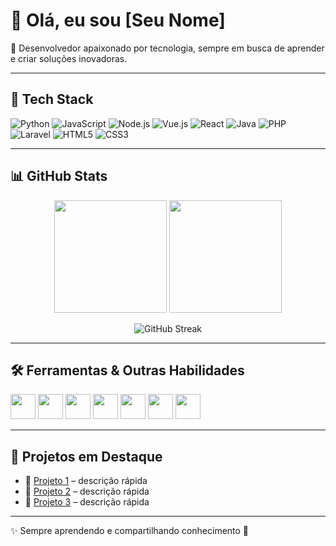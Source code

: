 # 👋 Olá, eu sou [Seu Nome]  

🎯 Desenvolvedor apaixonado por tecnologia, sempre em busca de aprender e criar soluções inovadoras.  

---

## 🚀 Tech Stack  

![Python](https://img.shields.io/badge/Python-3776AB?style=for-the-badge&logo=python&logoColor=white)
![JavaScript](https://img.shields.io/badge/JavaScript-F7DF1E?style=for-the-badge&logo=javascript&logoColor=black)
![Node.js](https://img.shields.io/badge/Node.js-339933?style=for-the-badge&logo=node.js&logoColor=white)
![Vue.js](https://img.shields.io/badge/Vue.js-35495E?style=for-the-badge&logo=vuedotjs&logoColor=4FC08D)
![React](https://img.shields.io/badge/React-20232A?style=for-the-badge&logo=react&logoColor=61DAFB)
![Java](https://img.shields.io/badge/Java-ED8B00?style=for-the-badge&logo=openjdk&logoColor=white)
![PHP](https://img.shields.io/badge/PHP-777BB4?style=for-the-badge&logo=php&logoColor=white)
![Laravel](https://img.shields.io/badge/Laravel-FF2D20?style=for-the-badge&logo=laravel&logoColor=white)
![HTML5](https://img.shields.io/badge/HTML5-E34F26?style=for-the-badge&logo=html5&logoColor=white)
![CSS3](https://img.shields.io/badge/CSS3-1572B6?style=for-the-badge&logo=css3&logoColor=white)

---

## 📊 GitHub Stats  

<p align="center">
  <img src="https://github-readme-stats.vercel.app/api?username=SEU-USUARIO&show_icons=true&theme=radical" height="180em"/>
  <img src="https://github-readme-stats.vercel.app/api/top-langs/?username=SEU-USUARIO&layout=compact&theme=radical" height="180em"/>
</p>

<p align="center">
  <img src="https://streak-stats.demolab.com?user=SEU-USUARIO&theme=radical" alt="GitHub Streak"/>
</p>

---

## 🛠️ Ferramentas & Outras Habilidades  

<p align="left">
  <img src="https://cdn.jsdelivr.net/gh/devicons/devicon/icons/git/git-original.svg" width="40" height="40"/>
  <img src="https://cdn.jsdelivr.net/gh/devicons/devicon/icons/docker/docker-original.svg" width="40" height="40"/>
  <img src="https://cdn.jsdelivr.net/gh/devicons/devicon/icons/linux/linux-original.svg" width="40" height="40"/>
  <img src="https://cdn.jsdelivr.net/gh/devicons/devicon/icons/mysql/mysql-original.svg" width="40" height="40"/>
  <img src="https://cdn.jsdelivr.net/gh/devicons/devicon/icons/mongodb/mongodb-original.svg" width="40" height="40"/>
  <img src="https://cdn.jsdelivr.net/gh/devicons/devicon/icons/vscode/vscode-original.svg" width="40" height="40"/>
  <img src="https://cdn.jsdelivr.net/gh/devicons/devicon/icons/github/github-original.svg" width="40" height="40"/>
</p>

---

## 📌 Projetos em Destaque  

- 🔹 [Projeto 1](#) – descrição rápida  
- 🔹 [Projeto 2](#) – descrição rápida  
- 🔹 [Projeto 3](#) – descrição rápida  

---

✨ Sempre aprendendo e compartilhando conhecimento 🚀  
